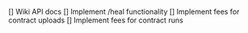 [] Wiki API docs
[] Implement /heal functionality
[] Implement fees for contract uploads
[] Implement fees for contract runs